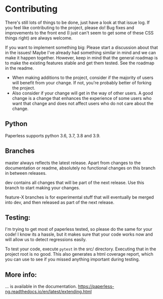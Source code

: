 # Contributing

There's still lots of things to be done, just have a look at that issue log. If you feel like contributing to the project, please do! Bug fixes and improvements to the front end (I just can't seem to get some of these CSS things right) are always welcome.

If you want to implement something big: Please start a discussion about that in the issues! Maybe I've already had something similar in mind and we can make it happen together. However, keep in mind that the general roadmap is to make the existing features stable and get them tested. See the roadmap in the readme.

* When making additions to the project, consider if the majority of users will benefit from your change. If not, you're probably better of forking the project.
* Also consider if your change will get in the way of other users. A good change is a change that enhances the experience of some users who want that change and does not affect users who do not care about the change.

## Python

Paperless supports python 3.6, 3.7, 3.8 and 3.9.

## Branches

master always reflects the latest release. Apart from changes to the documentation or readme, absolutely no functional changes on this branch in between releases.

dev contains all changes that will be part of the next release. Use this branch to start making your changes.

feature-X branches is for experimental stuff that will eventually be merged into dev, and then released as part of the next release.

## Testing:

I'm trying to get most of paperless tested, so please do the same for your code! I know its a hassle, but it makes sure that your code works now and will allow us to detect regressions easily.

To test your code, execute `pytest` in the src/ directory. Executing that in the project root is no good. This also generates a html coverage report, which you can use to see if you missed anything important during testing.

## More info:

... is available in the documentation. https://paperless-ng.readthedocs.io/en/latest/extending.html
